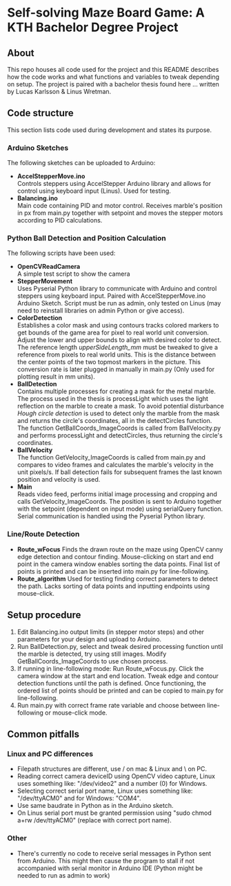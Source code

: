 # Self-solving Maze Board Game: A KTH Bachelor Degree Project

## About
This repo houses all code used for the project and this README describes how the code works and what functions and variables to tweak depending on setup.
The project is paired with a bachelor thesis found here ... written by Lucas Karlsson & Linus Wretman.

## Code structure
This section lists code used during development and states its purpose.
### Arduino Sketches
The following sketches can be uploaded to Arduino:
* **AccelStepperMove.ino**  
Controls steppers using AccelStepper Arduino library and allows for control using keyboard input (Linus). Used for testing.
* **Balancing.ino**  
Main code containing PID and motor control. Receives marble's position in px
from main.py together with setpoint and moves the stepper motors according to PID calculations.

### Python Ball Detection and Position Calculation
The following scripts have been used:
* **OpenCVReadCamera**  
A simple test script to show the camera
*  **StepperMovement**  
Uses Pyserial Python library to communicate with Arduino and control steppers using keyboard input. Paired with AccelStepperMove.ino Arduino Sketch.
Script must be run as admin, only tested on Linus (may need to reinstall libraries on admin Python or give access).
* **ColorDetection**  
Establishes a color mask and using contours tracks colored markers to get bounds of the game area for pixel to real world unit conversion. Adjust the lower and upper bounds to align with desired color to detect. The reference length *upperSideLength_mm* must be tweaked to give a reference from pixels to real world units.
This is the distance between the center points of the two topmost markers in the picture. This conversion rate is later plugged in manually in main.py (Only used for plotting result in mm units).
* **BallDetection**  
Contains multiple processes for creating a mask for the metal marble. The process used in the thesis is processLight which uses
the light reflection on the marble to create a mask. To avoid potential disturbance *Hough circle detection* is used to detect only
the marble from the mask and returns the circle's coordinates, all in the detectCircles function. The function GetBallCoords_ImageCoords is called
from BallVelocity.py and performs processLight and detectCircles, thus returning the circle's coordinates.
* **BallVelocity**  
The function GetVelocity_ImageCoords is called from main.py and compares to video frames and calculates the 
marble's velocity in the unit pixels/s. If ball detection fails for subsequent frames the last known position and
velocity is used.
*  **Main**  
Reads video feed, performs initial image processing and cropping and calls GetVelocity_ImageCoords.
The position is sent to Arduino together with the setpoint (dependent on input mode) using serialQuery function. Serial communication is handled using the Pyserial Python library.

### Line/Route Detection
* **Route_wFocus**
Finds the drawn route on the maze using OpenCV canny edge detection and contour finding. Mouse-clicking on start and end point in the camera window enables sorting the data points. Final list of points is printed and can be inserted into main.py for line-following.
* **Route_algorithm**
Used for testing finding correct parameters to detect the path. Lacks sorting of data points and inputting endpoints using mouse-click.

## Setup procedure
1. Edit Balancing.ino output limits (in stepper motor steps) and other parameters for your design and upload to Arduino.
2. Run BallDetection.py, select and tweak desired processing function until the marble is detected, try using still images. Modify GetBallCoords_ImageCoords to use chosen process.
3. If running in line-following mode: Run Route_wFocus.py. Click the camera window at the start and end location. Tweak edge and contour detection functions until the path is defined. Once functioning, the ordered list of points should be printed and can be copied to main.py for line-following.
4. Run main.py with correct frame rate variable and choose between line-following or mouse-click mode.

## Common pitfalls
### Linux and PC differences
* Filepath structures are different, use / on mac & Linux and \ on PC.
* Reading correct camera deviceID using OpenCV video capture, Linux uses something like: "/dev/video2" and a number (0) for Windows.
* Selecting correct serial port name, Linux uses something like: "/dev/ttyACM0" and for Windows: "COM4".
* Use same baudrate in Python as in the Arduino sketch.
* On Linus serial port must be granted permission using "sudo chmod a+rw /dev/ttyACM0" (replace with correct port name).
### Other
* There's currently no code to receive serial messages in Python sent from Arduino. This might then cause the program to stall if not accompanied with serial monitor in Arduino IDE (Python might be needed to run as admin to work)
